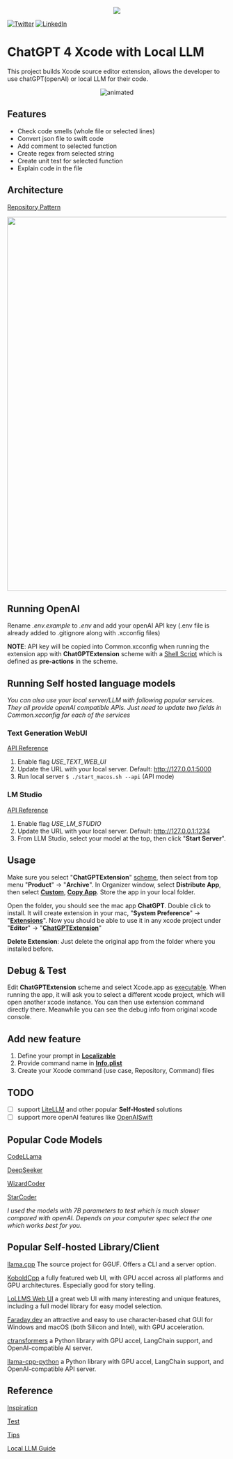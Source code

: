 <p align="center">
  <img src="Assets/Xcode-GPT.png"/>
</p>

[![Twitter](https://img.shields.io/badge/twitter-%40JackieQi-blue.svg?style=social)](https://twitter.com/JackieQi)
[![LinkedIn](https://img.shields.io/badge/LinkedIn-JackieQi-blue.svg?style=social)](https://www.linkedin.com/in/chiqi/)

# ChatGPT 4 Xcode with Local LLM

This project builds Xcode source editor extension, allows the developer to use chatGPT(openAI) or local LLM for their code.

<p align="center">
  <img src="Assets/Explain_code.gif" alt="animated" />
</p>

## Features
* Check code smells (whole file or selected lines)
* Convert json file to swift code
* Add comment to selected function
* Create regex from selected string
* Create unit test for selected function
* Explain code in the file

## Architecture
[Repository Pattern](https://medium.com/tiendeo-tech/ios-repository-pattern-in-swift-85a8c62bf436)
<p align="center">
  <img src="Assets/Mobile Repository Pattern.png" width="800" height="857"/>
</p>


## Running OpenAI
Rename *.env.example* to *.env* and add your openAI API key (.env file is already added to .gitignore along with .xcconfig files)

**NOTE**: API key will be copied into Common.xcconfig when running the extension app with **ChatGPTExtension** scheme with a [Shell Script](Assets/Pre-actions.png) which is defined as **pre-actions** in the scheme.


## Running Self hosted language models
*You can also use your local server/LLM with following popular services. They all provide openAI compatible APIs. Just need to update two fields in *Common.xcconfig* for each of the services*
### Text Generation WebUI
[API Reference](https://github.com/oobabooga/text-generation-webui/wiki/12-%E2%80%90-OpenAI-API)

1. Enable flag *USE_TEXT_WEB_UI* 
2. Update the URL with your local server. Default: http://127.0.0.1:5000
3. Run local server `$ ./start_macos.sh --api`  (API mode)

### LM Studio
[API Reference](https://github.com/lmstudio-ai/examples/tree/main/interstitial_API#b-test-endpoints)
1. Enable flag *USE_LM_STUDIO*
2. Update the URL with your local server. Default: http://127.0.0.1:1234
3. From LLM Studio, select your model at the top, then click "**Start Server**".

## Usage
Make sure you select "**ChatGPTExtension**" [scheme](Assets/Scheme.png), then select from top menu "**Product**" -> "**Archive**". In Organizer window, select **Distribute App**, then select [**Custom**](Assets/Custom.png), [**Copy App**](Assets/Export.png). Store the app in your local folder. 

Open the folder, you should see the mac app **ChatGPT**. Double click to install. It will create extension in your mac, "**System Preference**" -> "[**Extensions**](Assets/Extension.png)". Now you should be able to use it in any xcode project under "**Editor**" -> "[**ChatGPTExtension**](Assets/Commands.png)"

**Delete Extension**: Just delete the original app from the folder where you installed before. 

## Debug & Test
Edit **ChatGPTExtension** scheme and select Xcode.app as [executable](Assets/Executable.png). When running the app, it will ask you to select a different xcode project, which will open another xcode instance. You can then use extension command directly there. Meanwhile you can see the debug info from original xcode console.

## Add new feature
1. Define your prompt in [**Localizable**](https://github.com/JackieQi/XcodeGPT/blob/main/XcodeGPTExtension/Data/Network/ChatService/Resources/Localizable.xcstrings)
2. Provide command name in [**Info.plist**](https://github.com/JackieQi/XcodeGPT/blob/main/XcodeGPTExtension/Info.plist)
3. Create your Xcode command (use case, Repository, Command) files

## TODO
- [ ] support [LiteLLM](https://github.com/BerriAI/litellm) and other popular **Self-Hosted** solutions
- [ ] support more openAI features like [OpenAISwift](https://github.com/adamrushy/OpenAISwift)

## Popular Code Models
[CodeLLama](https://huggingface.co/codellama/CodeLlama-7b-Instruct-hf)

[DeepSeeker](https://huggingface.co/TheBloke/deepseek-coder-6.7B-instruct-GGUF)

[WizardCoder](https://huggingface.co/WizardLM/WizardCoder-15B-V1.0)

[StarCoder](https://huggingface.co/TheBloke/starcoderplus-GGML)

*I used the models with 7B parameters to test which is much slower compared with openAI. Depends on your computer spec select the one which works best for you.*

## Popular Self-hosted Library/Client
[llama.cpp](https://github.com/ggerganov/llama.cpp) The source project for GGUF. Offers a CLI and a server option.

[KoboldCpp](https://github.com/LostRuins/koboldcpp) a fully featured web UI, with GPU accel across all platforms and GPU architectures. Especially good for story telling.

[LoLLMS Web UI](https://github.com/ParisNeo/lollms-webui) a great web UI with many interesting and unique features, including a full model library for easy model selection.

[Faraday.dev](https://faraday.dev/) an attractive and easy to use character-based chat GUI for Windows and macOS (both Silicon and Intel), with GPU acceleration.

[ctransformers](https://github.com/marella/ctransformers) a Python library with GPU accel, LangChain support, and OpenAI-compatible AI server.

[llama-cpp-python](https://github.com/abetlen/llama-cpp-python) a Python library with GPU accel, LangChain support, and OpenAI-compatible API server.

## Reference
[Inspiration](https://medium.com/globant/chatgpt-integration-in-xcode-how-to-improve-your-apps-with-ai-3bdbc34bea48)

[Test](https://developer.apple.com/documentation/xcodekit/testing_your_source_editor_extension)

[Tips](https://nshipster.com/xcode-source-extensions/)

[Local LLM Guide](https://bootcamp.uxdesign.cc/a-complete-guide-to-running-local-llm-models-3225e4913620)
